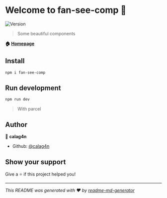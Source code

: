 # Welcome to fan-see-comp 👋

![Version](https://img.shields.io/badge/version-1.0.0-blue.svg?cacheSeconds=2592000)

> Some beautiful components

**🏠 [Homepage](https://github.com/calag4n/fan-see-components)**

## Install

```sh
npm i fan-see-comp
```

## Run development

```sh
npm run dev
```

> With parcel

## Author

👤 **calag4n**

* Github: [@calag4n](https://github.com/calag4n)

## Show your support

Give a ⭐️ if this project helped you!

***
_This README was generated with ❤️ by [readme-md-generator](https://github.com/kefranabg/readme-md-generator)_
